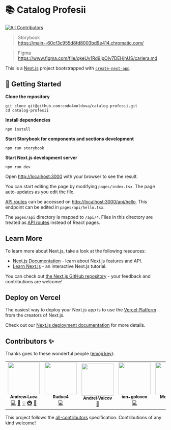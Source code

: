 # 📚 Catalog Profesii

<!-- ALL-CONTRIBUTORS-BADGE:START - Do not remove or modify this section -->
[![All Contributors](https://img.shields.io/badge/all_contributors-7-orange.svg?style=flat-square)](#contributors-)
<!-- ALL-CONTRIBUTORS-BADGE:END -->

> Storybook  
> https://main--60cf3c955d8fd8003bd9e414.chromatic.com/

> Figma  
> https://www.figma.com/file/gkeUv1Rd9IpOIv7DEHjhUS/cariera.md

This is a [Next.js](https://nextjs.org/) project bootstrapped with [`create-next-app`](https://github.com/vercel/next.js/tree/canary/packages/create-next-app).

## 🚀 Getting Started

**Clone the repository**

```
git clone git@github.com:code4moldova/catalog-profesii.git
cd catalog-profesii
```

**Install dependencies**

```
npm install
```

**Start Storybook for components and sections development**

```
npm run storybook
```

**Start Next.js development server**

```
npm run dev
```

Open [http://localhost:3000](http://localhost:3000) with your browser to see the result.

You can start editing the page by modifying `pages/index.tsx`. The page auto-updates as you edit the file.

[API routes](https://nextjs.org/docs/api-routes/introduction) can be accessed on [http://localhost:3000/api/hello](http://localhost:3000/api/hello). This endpoint can be edited in `pages/api/hello.tsx`.

The `pages/api` directory is mapped to `/api/*`. Files in this directory are treated as [API routes](https://nextjs.org/docs/api-routes/introduction) instead of React pages.

## Learn More

To learn more about Next.js, take a look at the following resources:

- [Next.js Documentation](https://nextjs.org/docs) - learn about Next.js features and API.
- [Learn Next.js](https://nextjs.org/learn) - an interactive Next.js tutorial.

You can check out [the Next.js GitHub repository](https://github.com/vercel/next.js/) - your feedback and contributions are welcome!

## Deploy on Vercel

The easiest way to deploy your Next.js app is to use the [Vercel Platform](https://vercel.com/new?utm_medium=default-template&filter=next.js&utm_source=create-next-app&utm_campaign=create-next-app-readme) from the creators of Next.js.

Check out our [Next.js deployment documentation](https://nextjs.org/docs/deployment) for more details.

## Contributors ✨

Thanks goes to these wonderful people ([emoji key](https://allcontributors.org/docs/en/emoji-key)):

<!-- ALL-CONTRIBUTORS-LIST:START - Do not remove or modify this section -->
<!-- prettier-ignore-start -->
<!-- markdownlint-disable -->
<table>
  <tr>
    <td align="center"><a href="https://iamandrewluca.com/"><img src="https://avatars.githubusercontent.com/u/1881266?v=4?s=100" width="100px;" alt=""/><br /><sub><b>Andrew Luca</b></sub></a><br /><a href="https://github.com/code4moldova/catalog-profesii/commits?author=iamandrewluca" title="Code">💻</a> <a href="https://github.com/code4moldova/catalog-profesii/commits?author=iamandrewluca" title="Documentation">📖</a> <a href="#example-iamandrewluca" title="Examples">💡</a> <a href="#infra-iamandrewluca" title="Infrastructure (Hosting, Build-Tools, etc)">🚇</a> <a href="#maintenance-iamandrewluca" title="Maintenance">🚧</a></td>
    <td align="center"><a href="https://github.com/Raduc4"><img src="https://avatars.githubusercontent.com/u/55291600?v=4?s=100" width="100px;" alt=""/><br /><sub><b>Raduc4</b></sub></a><br /><a href="https://github.com/code4moldova/catalog-profesii/commits?author=Raduc4" title="Code">💻</a></td>
    <td align="center"><a href="http://lunarboots.com"><img src="https://avatars.githubusercontent.com/u/72382254?v=4?s=100" width="100px;" alt=""/><br /><sub><b>Andrei Valcov</b></sub></a><br /><a href="#design-andreivalcov" title="Design">🎨</a></td>
    <td align="center"><a href="https://github.com/ion-golovco"><img src="https://avatars.githubusercontent.com/u/27897102?v=4?s=100" width="100px;" alt=""/><br /><sub><b>ion-golovco</b></sub></a><br /><a href="https://github.com/code4moldova/catalog-profesii/commits?author=ion-golovco" title="Code">💻</a></td>
    <td align="center"><a href="http://www.linkedin.com/in/ion-mosnoi"><img src="https://avatars.githubusercontent.com/u/10476109?v=4?s=100" width="100px;" alt=""/><br /><sub><b>Moșnoi Ion</b></sub></a><br /><a href="#infra-johnsmithm" title="Infrastructure (Hosting, Build-Tools, etc)">🚇</a></td>
    <td align="center"><a href="https://github.com/mihaelataranu7"><img src="https://avatars.githubusercontent.com/u/62308267?v=4?s=100" width="100px;" alt=""/><br /><sub><b>mihaela</b></sub></a><br /><a href="#business-mihaelataranu7" title="Business development">💼</a></td>
    <td align="center"><a href="http://sergiu.io"><img src="https://avatars.githubusercontent.com/u/10156144?v=4?s=100" width="100px;" alt=""/><br /><sub><b>Sergiu Ravliuc</b></sub></a><br /><a href="https://github.com/code4moldova/catalog-profesii/commits?author=YoSoySergio" title="Code">💻</a></td>
  </tr>
</table>

<!-- markdownlint-restore -->
<!-- prettier-ignore-end -->

<!-- ALL-CONTRIBUTORS-LIST:END -->

This project follows the [all-contributors](https://github.com/all-contributors/all-contributors) specification. Contributions of any kind welcome!
